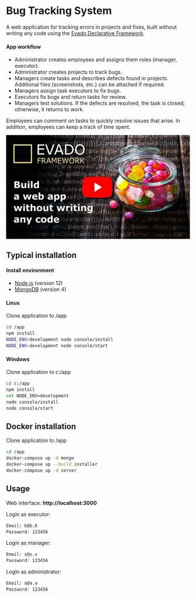 # Bug Tracking System

A web application for tracking errors in projects and fixes, 
built without writing any code using the
[Evado Declarative Framework](https://github.com/mkhorin/evado).

#### App workflow

- Administrator creates employees and assigns them roles (manager, executor).
- Administrator creates projects to track bugs.
- Managers create tasks and describes defects found in projects.
Additional files (screenshots, etc.) can be attached if required.
- Managers assign task executors to fix bugs.
- Executors fix bugs and return tasks for review. 
- Managers test solutions. If the defects are resolved, the task is closed; otherwise, it returns to work.

Employees can comment on tasks to quickly resolve issues that arise.
In addition, employees can keep a track of time spent.

[![Web app without writing any code](doc/poster.jpg)](https://youtu.be/9ENIua84hmo)

## Typical installation

#### Install environment
- [Node.js](https://nodejs.org) (version 12)
- [MongoDB](https://www.mongodb.com/download-center/community) (version 4)

#### Linux
Clone application to /app
```sh
cd /app
npm install
NODE_ENV=development node console/install
NODE_ENV=development node console/start
```

#### Windows
Clone application to c:/app
```sh
cd c:/app
npm install
set NODE_ENV=development
node console/install
node console/start
```

## Docker installation

Clone application to /app
```sh
cd /app
docker-compose up -d mongo
docker-compose up --build installer
docker-compose up -d server
```

## Usage

Web interface: **http://localhost:3000**

Login as executor:
```sh
Email: b@b.b
Password: 123456
```
Login as manager:
```sh
Email: s@s.s
Password: 123456
```
Login as administrator:
```sh
Email: a@a.a
Password: 123456
```